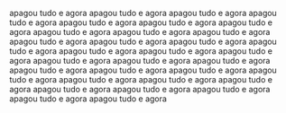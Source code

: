 apagou tudo e agora
apagou tudo e agora
apagou tudo e agora
apagou tudo e agora
apagou tudo e agora
apagou tudo e agora
apagou tudo e agora
apagou tudo e agora
apagou tudo e agora
apagou tudo e agora
apagou tudo e agora
apagou tudo e agora
apagou tudo e agora
apagou tudo e agora
apagou tudo e agora
apagou tudo e agora
apagou tudo e agora
apagou tudo e agora
apagou tudo e agora
apagou tudo e agora
apagou tudo e agora
apagou tudo e agora
apagou tudo e agora
apagou tudo e agora
apagou tudo e agora
apagou tudo e agora
apagou tudo e agora
apagou tudo e agora
apagou tudo e agora
apagou tudo e agora
apagou tudo e agora
apagou tudo e agora
